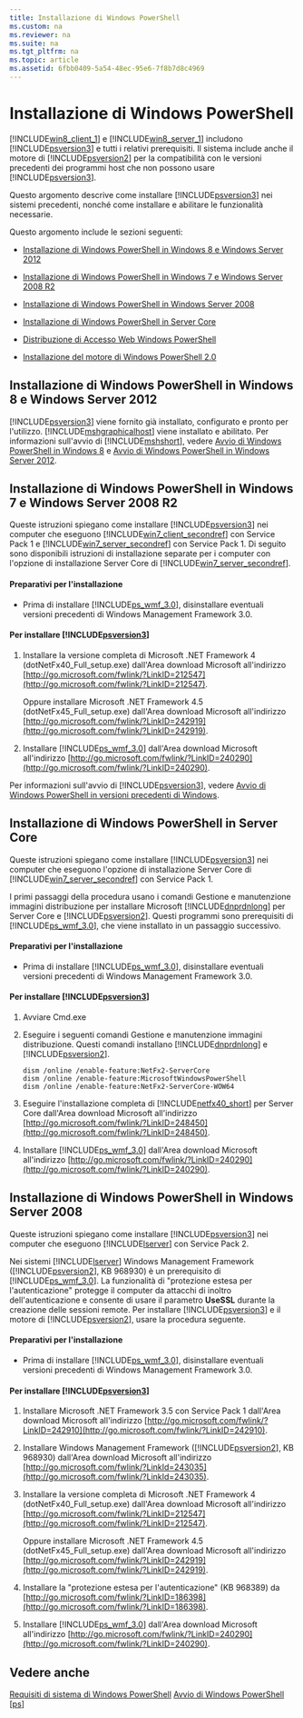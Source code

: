 ```yaml
---
title: Installazione di Windows PowerShell
ms.custom: na
ms.reviewer: na
ms.suite: na
ms.tgt_pltfrm: na
ms.topic: article
ms.assetid: 6fbb0409-5a54-48ec-95e6-7f8b7d8c4969
---
```

# Installazione di Windows PowerShell
[!INCLUDE[win8_client_1](../Token/win8_client_1_md.md)] e [!INCLUDE[win8_server_1](../Token/win8_server_1_md.md)] includono [!INCLUDE[psversion3](../Token/psversion3_md.md)] e tutti i relativi prerequisiti. Il sistema include anche il motore di [!INCLUDE[psversion2](../Token/psversion2_md.md)] per la compatibilità con le versioni precedenti dei programmi host che non possono usare [!INCLUDE[psversion3](../Token/psversion3_md.md)].

Questo argomento descrive come installare [!INCLUDE[psversion3](../Token/psversion3_md.md)] nei sistemi precedenti, nonché come installare e abilitare le funzionalità necessarie.

Questo argomento include le sezioni seguenti:

-   [Installazione di Windows PowerShell in Windows 8 e Windows Server 2012](../Topic/Installing-Windows-PowerShell.md#BKMK_InstallingOnWindows8andWindowsServer2012)

-   [Installazione di Windows PowerShell in Windows 7 e Windows Server 2008 R2](../Topic/Installing-Windows-PowerShell.md#BKMK_InstallingOnWindows7andWindowsServer2008R2)

-   [Installazione di Windows PowerShell in Windows Server 2008](../Topic/Installing-Windows-PowerShell.md#BKMK_InstallingOnWindowsServer2008LH)

-   [Installazione di Windows PowerShell in Server Core](../Topic/Installing-Windows-PowerShell.md#BKMK_InstallingOnServerCore)

-   [Distribuzione di Accesso Web Windows PowerShell](assetId:///639d0eff-98a3-4124-b52c-26921ebd98b0)

-   [Installazione del motore di Windows PowerShell 2.0](../Topic/Installing-the-Windows-PowerShell-2.0-Engine.md)

## <a name="BKMK_InstallingOnWindows8andWindowsServer2012"></a>Installazione di Windows PowerShell in Windows 8 e Windows Server 2012
[!INCLUDE[psversion3](../Token/psversion3_md.md)] viene fornito già installato, configurato e pronto per l'utilizzo. [!INCLUDE[mshgraphicalhost](../Token/mshgraphicalhost_md.md)] viene installato e abilitato. Per informazioni sull'avvio di [!INCLUDE[mshshort](../Token/mshshort_md.md)], vedere [Avvio di Windows PowerShell in Windows 8](assetId:///d7be1668-8617-4890-ad90-dd9765fbd2c3) e [Avvio di Windows PowerShell in Windows Server 2012](assetId:///4fc0110a-cc0c-42a4-bbb5-3cc89a0fc968).

## <a name="BKMK_InstallingOnWindows7andWindowsServer2008R2"></a>Installazione di Windows PowerShell in Windows 7 e Windows Server 2008 R2
Queste istruzioni spiegano come installare [!INCLUDE[psversion3](../Token/psversion3_md.md)] nei computer che eseguono [!INCLUDE[win7_client_secondref](../Token/win7_client_secondref_md.md)] con Service Pack 1 e [!INCLUDE[win7_server_secondref](../Token/win7_server_secondref_md.md)] con Service Pack 1. Di seguito sono disponibili istruzioni di installazione separate per i computer con l'opzione di installazione Server Core di [!INCLUDE[win7_server_secondref](../Token/win7_server_secondref_md.md)].

#### Preparativi per l'installazione

-   Prima di installare [!INCLUDE[ps_wmf_3.0](../Token/ps_wmf_3.0_md.md)], disinstallare eventuali versioni precedenti di Windows Management Framework 3.0.

#### Per installare [!INCLUDE[psversion3](../Token/psversion3_md.md)]

1.  Installare la versione completa di Microsoft .NET Framework 4 (dotNetFx40\_Full\_setup.exe) dall'Area download Microsoft all'indirizzo [http://go.microsoft.com/fwlink/?LinkID=212547](http://go.microsoft.com/fwlink/?LinkID=212547).

    Oppure installare Microsoft .NET Framework 4.5 (dotNetFx45\_Full\_setup.exe) dall'Area download Microsoft all'indirizzo [http://go.microsoft.com/fwlink/?LinkID=242919](http://go.microsoft.com/fwlink/?LinkID=242919).

2.  Installare [!INCLUDE[ps_wmf_3.0](../Token/ps_wmf_3.0_md.md)] dall'Area download Microsoft all'indirizzo [http://go.microsoft.com/fwlink/?LinkID=240290](http://go.microsoft.com/fwlink/?LinkID=240290).

Per informazioni sull'avvio di [!INCLUDE[psversion3](../Token/psversion3_md.md)], vedere [Avvio di Windows PowerShell in versioni precedenti di Windows](../Topic/Starting-Windows-PowerShell-on-Earlier-Versions-of-Windows.md).

## <a name="BKMK_InstallingOnServerCore"></a>Installazione di Windows PowerShell in Server Core
Queste istruzioni spiegano come installare [!INCLUDE[psversion3](../Token/psversion3_md.md)] nei computer che eseguono l'opzione di installazione Server Core di [!INCLUDE[win7_server_secondref](../Token/win7_server_secondref_md.md)] con Service Pack 1.

I primi passaggi della procedura usano i comandi Gestione e manutenzione immagini distribuzione per installare Microsoft [!INCLUDE[dnprdnlong](../Token/dnprdnlong_md.md)] per Server Core e [!INCLUDE[psversion2](../Token/psversion2_md.md)]. Questi programmi sono prerequisiti di [!INCLUDE[ps_wmf_3.0](../Token/ps_wmf_3.0_md.md)], che viene installato in un passaggio successivo.

#### Preparativi per l'installazione

-   Prima di installare [!INCLUDE[ps_wmf_3.0](../Token/ps_wmf_3.0_md.md)], disinstallare eventuali versioni precedenti di Windows Management Framework 3.0.

#### Per installare [!INCLUDE[psversion3](../Token/psversion3_md.md)]

1.  Avviare Cmd.exe

2.  Eseguire i seguenti comandi Gestione e manutenzione immagini distribuzione. Questi comandi installano [!INCLUDE[dnprdnlong](../Token/dnprdnlong_md.md)] e [!INCLUDE[psversion2](../Token/psversion2_md.md)].

    ```
    dism /online /enable-feature:NetFx2-ServerCore
    dism /online /enable-feature:MicrosoftWindowsPowerShell
    dism /online /enable-feature:NetFx2-ServerCore-WOW64
    ```

3.  Eseguire l'installazione completa di [!INCLUDE[netfx40_short](../Token/netfx40_short_md.md)] per Server Core dall'Area download Microsoft all'indirizzo [http://go.microsoft.com/fwlink/?LinkID=248450](http://go.microsoft.com/fwlink/?LinkID=248450).

4.  Installare [!INCLUDE[ps_wmf_3.0](../Token/ps_wmf_3.0_md.md)] dall'Area download Microsoft all'indirizzo [http://go.microsoft.com/fwlink/?LinkID=240290](http://go.microsoft.com/fwlink/?LinkID=240290).

## <a name="BKMK_InstallingOnWindowsServer2008LH"></a>Installazione di Windows PowerShell in Windows Server 2008
Queste istruzioni spiegano come installare [!INCLUDE[psversion3](../Token/psversion3_md.md)] nei computer che eseguono [!INCLUDE[lserver](../Token/lserver_md.md)] con Service Pack 2.

Nei sistemi [!INCLUDE[lserver](../Token/lserver_md.md)] Windows Management Framework ([!INCLUDE[psversion2](../Token/psversion2_md.md)], KB 968930) è un prerequisito di [!INCLUDE[ps_wmf_3.0](../Token/ps_wmf_3.0_md.md)]. La funzionalità di "protezione estesa per l'autenticazione" protegge il computer da attacchi di inoltro dell'autenticazione e consente di usare il parametro **UseSSL** durante la creazione delle sessioni remote. Per installare [!INCLUDE[psversion3](../Token/psversion3_md.md)] e il motore di [!INCLUDE[psversion2](../Token/psversion2_md.md)], usare la procedura seguente.

#### Preparativi per l'installazione

-   Prima di installare [!INCLUDE[ps_wmf_3.0](../Token/ps_wmf_3.0_md.md)], disinstallare eventuali versioni precedenti di Windows Management Framework 3.0.

#### Per installare [!INCLUDE[psversion3](../Token/psversion3_md.md)]

1.  Installare Microsoft .NET Framework 3.5 con Service Pack 1 dall'Area download Microsoft all'indirizzo [http://go.microsoft.com/fwlink/?LinkID=242910](http://go.microsoft.com/fwlink/?LinkID=242910).

2.  Installare Windows Management Framework ([!INCLUDE[psversion2](../Token/psversion2_md.md)], KB 968930) dall'Area download Microsoft all'indirizzo [http://go.microsoft.com/fwlink/?LinkId=243035](http://go.microsoft.com/fwlink/?LinkId=243035).

3.  Installare la versione completa di Microsoft .NET Framework 4 (dotNetFx40\_Full\_setup.exe) dall'Area download Microsoft all'indirizzo [http://go.microsoft.com/fwlink/?LinkID=212547](http://go.microsoft.com/fwlink/?LinkID=212547).

    Oppure installare Microsoft .NET Framework 4.5 (dotNetFx45\_Full\_setup.exe) dall'Area download Microsoft all'indirizzo [http://go.microsoft.com/fwlink/?LinkID=242919](http://go.microsoft.com/fwlink/?LinkID=242919).

4.  Installare la "protezione estesa per l'autenticazione" (KB 968389) da [http://go.microsoft.com/fwlink/?LinkID=186398](http://go.microsoft.com/fwlink/?LinkID=186398).

5.  Installare [!INCLUDE[ps_wmf_3.0](../Token/ps_wmf_3.0_md.md)] dall'Area download Microsoft all'indirizzo [http://go.microsoft.com/fwlink/?LinkID=240290](http://go.microsoft.com/fwlink/?LinkID=240290).

## Vedere anche
[Requisiti di sistema di Windows PowerShell](../Topic/Windows-PowerShell-System-Requirements.md)
[Avvio di Windows PowerShell [ps]](assetId:///8ec8c2d7-8e7c-4722-a3d2-498fe5739a8e)



<!--HONumber=Apr16_HO1-->


